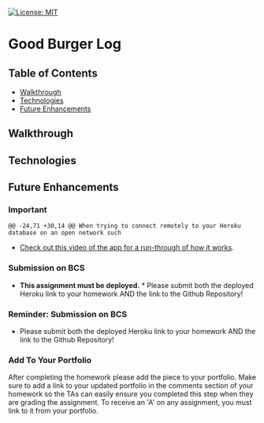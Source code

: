 [![License: MIT](https://img.shields.io/badge/License-MIT-yellow.svg)](https://opensource.org/licenses/MIT)

# Good Burger Log

## Table of Contents

* [Walkthrough](#walkthrough)
* [Technologies](#technologies)
* [Future Enhancements](#future-enhancements)

## Walkthrough

## Technologies

## Future Enhancements

### Important

	@@ -24,71 +30,14 @@ When trying to connect remotely to your Heroku database on an open network such

* [Check out this video of the app for a run-through of how it works](https://youtu.be/msvdn95x9OM).

### Submission on BCS

* **This assignment must be deployed.** * Please submit both the deployed Heroku link to your homework AND the link to the Github Repository!

### Reminder: Submission on BCS

* Please submit both the deployed Heroku link to your homework AND the link to the Github Repository!

### Add To Your Portfolio

After completing the homework please add the piece to your portfolio. Make sure to add a link to your updated portfolio in the comments section of your homework so the TAs can easily ensure you completed this step when they are grading the assignment. To receive an 'A' on any assignment, you must link to it from your portfolio.